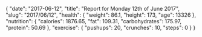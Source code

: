 {
    "date": "2017-06-12",
    "title": "Report for Monday 12th of June 2017",
    "slug": "2017\/06\/12",
    "health": {
        "weight": 86.1,
        "height": 173,
        "age": 13326
    },
    "nutrition": {
        "calories": 1876.65,
        "fat": 109.31,
        "carbohydrates": 175.97,
        "protein": 50.69
    },
    "exercise": {
        "pushups": 20,
        "crunches": 10,
        "steps": 0
    }
}